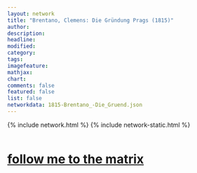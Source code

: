 ```yaml
---
layout: network
title: "Brentano, Clemens: Die Gründung Prags (1815)"
author:
description:
headline:
modified:
category:
tags: 
imagefeature: 
mathjax: 
chart: 
comments: false
featured: false
list: false
networkdata: 1815-Brentano_-Die_Gruend.json
---
```

{% include network.html %}
{% include network-static.html %}
<div class="row">
  <div class="small-5 small-centered columns"><a href="/matrix384"><h1>follow me to the matrix</h1></a>
</div>
</div>
